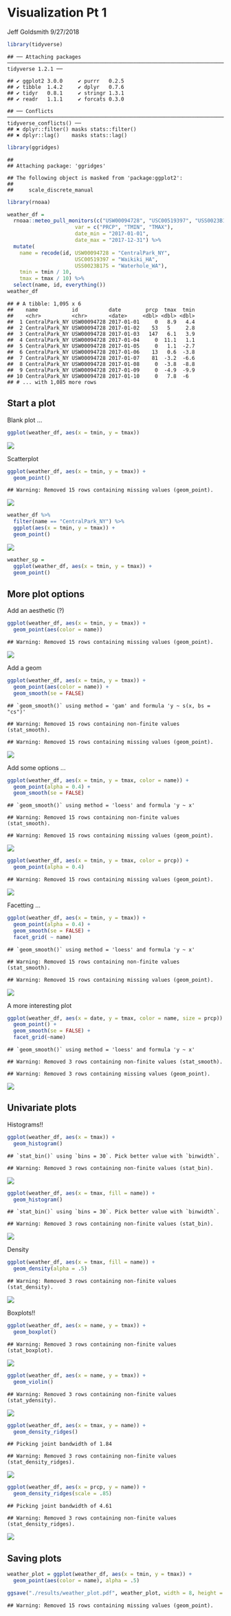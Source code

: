Visualization Pt 1
================
Jeff Goldsmith
9/27/2018

``` r
library(tidyverse)
```

    ## ── Attaching packages ──────────────────────────────────────────────────────────────────────────────────────────────────────────────────────────────────────────────────────────────── tidyverse 1.2.1 ──

    ## ✔ ggplot2 3.0.0     ✔ purrr   0.2.5
    ## ✔ tibble  1.4.2     ✔ dplyr   0.7.6
    ## ✔ tidyr   0.8.1     ✔ stringr 1.3.1
    ## ✔ readr   1.1.1     ✔ forcats 0.3.0

    ## ── Conflicts ─────────────────────────────────────────────────────────────────────────────────────────────────────────────────────────────────────────────────────────────────── tidyverse_conflicts() ──
    ## ✖ dplyr::filter() masks stats::filter()
    ## ✖ dplyr::lag()    masks stats::lag()

``` r
library(ggridges)
```

    ## 
    ## Attaching package: 'ggridges'

    ## The following object is masked from 'package:ggplot2':
    ## 
    ##     scale_discrete_manual

``` r
library(rnoaa)

weather_df = 
  rnoaa::meteo_pull_monitors(c("USW00094728", "USC00519397", "USS0023B17S"),
                      var = c("PRCP", "TMIN", "TMAX"), 
                      date_min = "2017-01-01",
                      date_max = "2017-12-31") %>%
  mutate(
    name = recode(id, USW00094728 = "CentralPark_NY", 
                      USC00519397 = "Waikiki_HA",
                      USS0023B17S = "Waterhole_WA"),
    tmin = tmin / 10,
    tmax = tmax / 10) %>%
  select(name, id, everything())
weather_df
```

    ## # A tibble: 1,095 x 6
    ##    name           id          date        prcp  tmax  tmin
    ##    <chr>          <chr>       <date>     <dbl> <dbl> <dbl>
    ##  1 CentralPark_NY USW00094728 2017-01-01     0   8.9   4.4
    ##  2 CentralPark_NY USW00094728 2017-01-02    53   5     2.8
    ##  3 CentralPark_NY USW00094728 2017-01-03   147   6.1   3.9
    ##  4 CentralPark_NY USW00094728 2017-01-04     0  11.1   1.1
    ##  5 CentralPark_NY USW00094728 2017-01-05     0   1.1  -2.7
    ##  6 CentralPark_NY USW00094728 2017-01-06    13   0.6  -3.8
    ##  7 CentralPark_NY USW00094728 2017-01-07    81  -3.2  -6.6
    ##  8 CentralPark_NY USW00094728 2017-01-08     0  -3.8  -8.8
    ##  9 CentralPark_NY USW00094728 2017-01-09     0  -4.9  -9.9
    ## 10 CentralPark_NY USW00094728 2017-01-10     0   7.8  -6  
    ## # ... with 1,085 more rows

Start a plot
------------

Blank plot ...

``` r
ggplot(weather_df, aes(x = tmin, y = tmax))
```

![](viz_i_files/figure-markdown_github/unnamed-chunk-2-1.png)

Scatterplot

``` r
ggplot(weather_df, aes(x = tmin, y = tmax)) + 
  geom_point()
```

    ## Warning: Removed 15 rows containing missing values (geom_point).

![](viz_i_files/figure-markdown_github/unnamed-chunk-3-1.png)

``` r
weather_df %>% 
  filter(name == "CentralPark_NY") %>% 
  ggplot(aes(x = tmin, y = tmax)) + 
  geom_point()
```

![](viz_i_files/figure-markdown_github/unnamed-chunk-4-1.png)

``` r
weather_sp = 
  ggplot(weather_df, aes(x = tmin, y = tmax)) + 
  geom_point()
```

More plot options
-----------------

Add an aesthetic (?)

``` r
ggplot(weather_df, aes(x = tmin, y = tmax)) + 
  geom_point(aes(color = name))
```

    ## Warning: Removed 15 rows containing missing values (geom_point).

![](viz_i_files/figure-markdown_github/unnamed-chunk-6-1.png)

Add a geom

``` r
ggplot(weather_df, aes(x = tmin, y = tmax)) + 
  geom_point(aes(color = name)) + 
  geom_smooth(se = FALSE)
```

    ## `geom_smooth()` using method = 'gam' and formula 'y ~ s(x, bs = "cs")'

    ## Warning: Removed 15 rows containing non-finite values (stat_smooth).

    ## Warning: Removed 15 rows containing missing values (geom_point).

![](viz_i_files/figure-markdown_github/unnamed-chunk-7-1.png)

Add some options ...

``` r
ggplot(weather_df, aes(x = tmin, y = tmax, color = name)) + 
  geom_point(alpha = 0.4) + 
  geom_smooth(se = FALSE)
```

    ## `geom_smooth()` using method = 'loess' and formula 'y ~ x'

    ## Warning: Removed 15 rows containing non-finite values (stat_smooth).

    ## Warning: Removed 15 rows containing missing values (geom_point).

![](viz_i_files/figure-markdown_github/unnamed-chunk-8-1.png)

``` r
ggplot(weather_df, aes(x = tmin, y = tmax, color = prcp)) + 
  geom_point(alpha = 0.4)
```

    ## Warning: Removed 15 rows containing missing values (geom_point).

![](viz_i_files/figure-markdown_github/unnamed-chunk-9-1.png)

Facetting ...

``` r
ggplot(weather_df, aes(x = tmin, y = tmax)) + 
  geom_point(alpha = 0.4) + 
  geom_smooth(se = FALSE) + 
  facet_grid( ~ name)
```

    ## `geom_smooth()` using method = 'loess' and formula 'y ~ x'

    ## Warning: Removed 15 rows containing non-finite values (stat_smooth).

    ## Warning: Removed 15 rows containing missing values (geom_point).

![](viz_i_files/figure-markdown_github/unnamed-chunk-10-1.png)

A more interesting plot

``` r
ggplot(weather_df, aes(x = date, y = tmax, color = name, size = prcp)) +
  geom_point() + 
  geom_smooth(se = FALSE) + 
  facet_grid(~name)
```

    ## `geom_smooth()` using method = 'loess' and formula 'y ~ x'

    ## Warning: Removed 3 rows containing non-finite values (stat_smooth).

    ## Warning: Removed 3 rows containing missing values (geom_point).

![](viz_i_files/figure-markdown_github/unnamed-chunk-11-1.png)

Univariate plots
----------------

Histograms!!

``` r
ggplot(weather_df, aes(x = tmax)) + 
  geom_histogram()
```

    ## `stat_bin()` using `bins = 30`. Pick better value with `binwidth`.

    ## Warning: Removed 3 rows containing non-finite values (stat_bin).

![](viz_i_files/figure-markdown_github/unnamed-chunk-12-1.png)

``` r
ggplot(weather_df, aes(x = tmax, fill = name)) + 
  geom_histogram()
```

    ## `stat_bin()` using `bins = 30`. Pick better value with `binwidth`.

    ## Warning: Removed 3 rows containing non-finite values (stat_bin).

![](viz_i_files/figure-markdown_github/unnamed-chunk-13-1.png)

Density

``` r
ggplot(weather_df, aes(x = tmax, fill = name)) + 
  geom_density(alpha = .5)
```

    ## Warning: Removed 3 rows containing non-finite values (stat_density).

![](viz_i_files/figure-markdown_github/unnamed-chunk-14-1.png)

Boxplots!!

``` r
ggplot(weather_df, aes(x = name, y = tmax)) + 
  geom_boxplot()
```

    ## Warning: Removed 3 rows containing non-finite values (stat_boxplot).

![](viz_i_files/figure-markdown_github/unnamed-chunk-15-1.png)

``` r
ggplot(weather_df, aes(x = name, y = tmax)) + 
  geom_violin()
```

    ## Warning: Removed 3 rows containing non-finite values (stat_ydensity).

![](viz_i_files/figure-markdown_github/unnamed-chunk-16-1.png)

``` r
ggplot(weather_df, aes(x = tmax, y = name)) + 
  geom_density_ridges()
```

    ## Picking joint bandwidth of 1.84

    ## Warning: Removed 3 rows containing non-finite values (stat_density_ridges).

![](viz_i_files/figure-markdown_github/unnamed-chunk-17-1.png)

``` r
ggplot(weather_df, aes(x = prcp, y = name)) + 
  geom_density_ridges(scale = .85)
```

    ## Picking joint bandwidth of 4.61

    ## Warning: Removed 3 rows containing non-finite values (stat_density_ridges).

![](viz_i_files/figure-markdown_github/unnamed-chunk-18-1.png)

Saving plots
------------

``` r
weather_plot = ggplot(weather_df, aes(x = tmin, y = tmax)) + 
  geom_point(aes(color = name), alpha = .5) 

ggsave("./results/weather_plot.pdf", weather_plot, width = 8, height = 5)
```

    ## Warning: Removed 15 rows containing missing values (geom_point).
